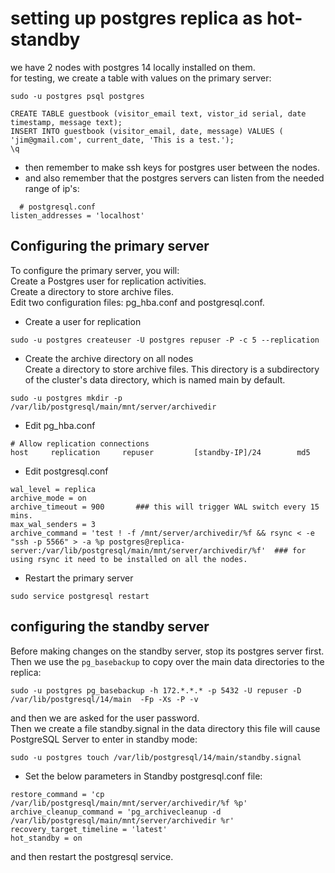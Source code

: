 # setting up postgres replica as hot-standby
we have 2 nodes with postgres 14 locally installed on them.  
for testing, we create a table with values on the primary server:
```
sudo -u postgres psql postgres

CREATE TABLE guestbook (visitor_email text, vistor_id serial, date timestamp, message text);
INSERT INTO guestbook (visitor_email, date, message) VALUES ( 'jim@gmail.com', current_date, 'This is a test.');
\q
```
* then remember to make ssh keys for postgres user between the nodes.  
* and also remember that the postgres servers can listen from the needed range of ip's:  
```
  # postgresql.conf
listen_addresses = 'localhost'
```
## Configuring the primary server
To configure the primary server, you will:  
Create a Postgres user for replication activities.  
Create a directory to store archive files.  
Edit two configuration files: pg_hba.conf and postgresql.conf.  
* Create a user for replication
```
sudo -u postgres createuser -U postgres repuser -P -c 5 --replication
```
* Create the archive directory on all nodes  
Create a directory to store archive files. This directory is a subdirectory of the cluster's data directory, which is named main by default.  
```
sudo -u postgres mkdir -p /var/lib/postgresql/main/mnt/server/archivedir
```
* Edit pg_hba.conf  
```
# Allow replication connections
host     replication     repuser         [standby-IP]/24        md5
```
* Edit postgresql.conf  
```
wal_level = replica
archive_mode = on
archive_timeout = 900       ### this will trigger WAL switch every 15 mins.
max_wal_senders = 3
archive_command = 'test ! -f /mnt/server/archivedir/%f && rsync < -e "ssh -p 5566" > -a %p postgres@replica-server:/var/lib/postgresql/main/mnt/server/archivedir/%f'  ### for using rsync it need to be installed on all the nodes.
```
* Restart the primary server  
```
sudo service postgresql restart
```
## configuring the standby server  
Before making changes on the standby server, stop its postgres server first.  
Then we use the `pg_basebackup` to copy over the main data directories to the replica:  
```
sudo -u postgres pg_basebackup -h 172.*.*.* -p 5432 -U repuser -D /var/lib/postgresql/14/main  -Fp -Xs -P -v
```
and then we are asked for the user password.  
Then we create a file standby.signal in the data directory this file will cause PostgreSQL Server to enter in standby mode:  
```
sudo -u postgres touch /var/lib/postgresql/14/main/standby.signal
```
* Set the below parameters in Standby postgresql.conf file:  
```
restore_command = 'cp /var/lib/postgresql/main/mnt/server/archivedir/%f %p'
archive_cleanup_command = 'pg_archivecleanup -d /var/lib/postgresql/main/mnt/server/archivedir %r'
recovery_target_timeline = 'latest'
hot_standby = on
```
and then restart the postgresql service.  
